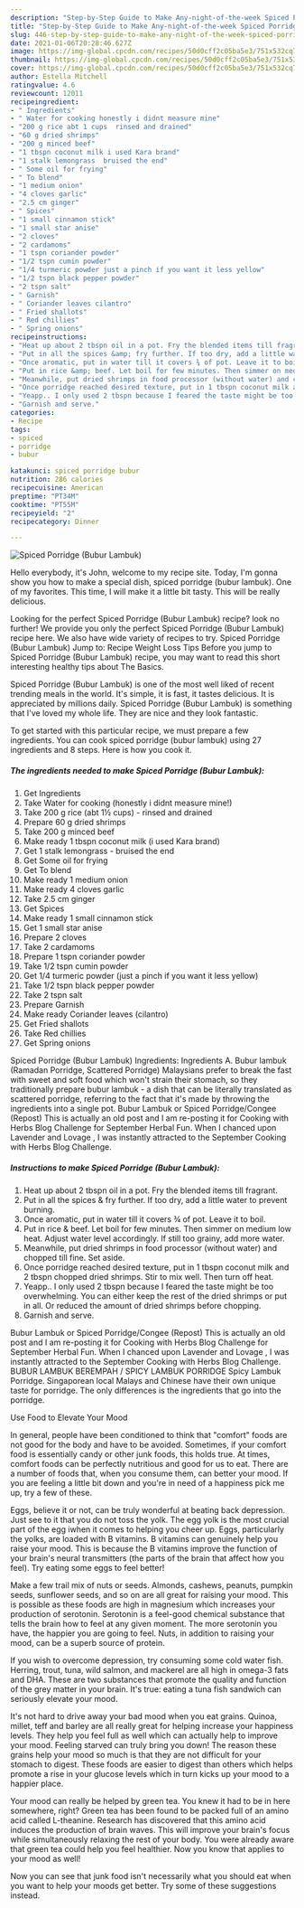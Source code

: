```yaml
---
description: "Step-by-Step Guide to Make Any-night-of-the-week Spiced Porridge (Bubur Lambuk)"
title: "Step-by-Step Guide to Make Any-night-of-the-week Spiced Porridge (Bubur Lambuk)"
slug: 446-step-by-step-guide-to-make-any-night-of-the-week-spiced-porridge-bubur-lambuk
date: 2021-01-06T20:28:46.627Z
image: https://img-global.cpcdn.com/recipes/50d0cff2c05ba5e3/751x532cq70/spiced-porridge-bubur-lambuk-recipe-main-photo.jpg
thumbnail: https://img-global.cpcdn.com/recipes/50d0cff2c05ba5e3/751x532cq70/spiced-porridge-bubur-lambuk-recipe-main-photo.jpg
cover: https://img-global.cpcdn.com/recipes/50d0cff2c05ba5e3/751x532cq70/spiced-porridge-bubur-lambuk-recipe-main-photo.jpg
author: Estella Mitchell
ratingvalue: 4.6
reviewcount: 12011
recipeingredient:
- " Ingredients"
- " Water for cooking honestly i didnt measure mine"
- "200 g rice abt 1 cups  rinsed and drained"
- "60 g dried shrimps"
- "200 g minced beef"
- "1 tbspn coconut milk i used Kara brand"
- "1 stalk lemongrass  bruised the end"
- " Some oil for frying"
- " To blend"
- "1 medium onion"
- "4 cloves garlic"
- "2.5 cm ginger"
- " Spices"
- "1 small cinnamon stick"
- "1 small star anise"
- "2 cloves"
- "2 cardamoms"
- "1 tspn coriander powder"
- "1/2 tspn cumin powder"
- "1/4 turmeric powder just a pinch if you want it less yellow"
- "1/2 tspn black pepper powder"
- "2 tspn salt"
- " Garnish"
- " Coriander leaves cilantro"
- " Fried shallots"
- " Red chillies"
- " Spring onions"
recipeinstructions:
- "Heat up about 2 tbspn oil in a pot. Fry the blended items till fragrant."
- "Put in all the spices &amp; fry further. If too dry, add a little water to prevent burning."
- "Once aromatic, put in water till it covers ¾ of pot. Leave it to boil."
- "Put in rice &amp; beef. Let boil for few minutes. Then simmer on medium low heat. Adjust water level accordingly. If still too grainy, add more water."
- "Meanwhile, put dried shrimps in food processor (without water) and chopped till fine. Set aside."
- "Once porridge reached desired texture, put in 1 tbspn coconut milk and 2 tbspn chopped dried shrimps. Stir to mix well. Then turn off heat."
- "Yeapp.. I only used 2 tbspn because I feared the taste might be too overwhelming. You can either keep the rest of the dried shrimps or put in all. Or reduced the amount of dried shrimps before chopping."
- "Garnish and serve."
categories:
- Recipe
tags:
- spiced
- porridge
- bubur

katakunci: spiced porridge bubur 
nutrition: 286 calories
recipecuisine: American
preptime: "PT34M"
cooktime: "PT55M"
recipeyield: "2"
recipecategory: Dinner

---
```



![Spiced Porridge (Bubur Lambuk)](https://img-global.cpcdn.com/recipes/50d0cff2c05ba5e3/751x532cq70/spiced-porridge-bubur-lambuk-recipe-main-photo.jpg)

Hello everybody, it's John, welcome to my recipe site. Today, I'm gonna show you how to make a special dish, spiced porridge (bubur lambuk). One of my favorites. This time, I will make it a little bit tasty. This will be really delicious.

Looking for the perfect Spiced Porridge (Bubur Lambuk) recipe? look no further! We provide you only the perfect Spiced Porridge (Bubur Lambuk) recipe here. We also have wide variety of recipes to try. Spiced Porridge (Bubur Lambuk) Jump to: Recipe Weight Loss Tips Before you jump to Spiced Porridge (Bubur Lambuk) recipe, you may want to read this short interesting healthy tips about The Basics.

Spiced Porridge (Bubur Lambuk) is one of the most well liked of recent trending meals in the world. It's simple, it is fast, it tastes delicious. It is appreciated by millions daily. Spiced Porridge (Bubur Lambuk) is something that I've loved my whole life. They are nice and they look fantastic.


To get started with this particular recipe, we must prepare a few ingredients. You can cook spiced porridge (bubur lambuk) using 27 ingredients and 8 steps. Here is how you cook it.

<!--inarticleads1-->

##### The ingredients needed to make Spiced Porridge (Bubur Lambuk):

1. Get  Ingredients
1. Take  Water for cooking (honestly i didnt measure mine!)
1. Take 200 g rice (abt 1½ cups) - rinsed and drained
1. Prepare 60 g dried shrimps
1. Take 200 g minced beef
1. Make ready 1 tbspn coconut milk (i used Kara brand)
1. Get 1 stalk lemongrass - bruised the end
1. Get  Some oil for frying
1. Get  To blend
1. Make ready 1 medium onion
1. Make ready 4 cloves garlic
1. Take 2.5 cm ginger
1. Get  Spices
1. Make ready 1 small cinnamon stick
1. Get 1 small star anise
1. Prepare 2 cloves
1. Take 2 cardamoms
1. Prepare 1 tspn coriander powder
1. Take 1/2 tspn cumin powder
1. Get 1/4 turmeric powder (just a pinch if you want it less yellow)
1. Take 1/2 tspn black pepper powder
1. Take 2 tspn salt
1. Prepare  Garnish
1. Make ready  Coriander leaves (cilantro)
1. Get  Fried shallots
1. Take  Red chillies
1. Get  Spring onions


Spiced Porridge (Bubur Lambuk) Ingredients: Ingredients A. Bubur lambuk (Ramadan Porridge, Scattered Porridge) Malaysians prefer to break the fast with sweet and soft food which won&#39;t strain their stomach, so they traditionally prepare bubur lambuk - a dish that can be literally translated as scattered porridge, referring to the fact that it&#39;s made by throwing the ingredients into a single pot. Bubur Lambuk or Spiced Porridge/Congee (Repost) This is actually an old post and I am re-posting it for Cooking with Herbs Blog Challenge for September Herbal Fun. When I chanced upon Lavender and Lovage , I was instantly attracted to the September Cooking with Herbs Blog Challenge. 

<!--inarticleads2-->

##### Instructions to make Spiced Porridge (Bubur Lambuk):

1. Heat up about 2 tbspn oil in a pot. Fry the blended items till fragrant.
1. Put in all the spices &amp; fry further. If too dry, add a little water to prevent burning.
1. Once aromatic, put in water till it covers ¾ of pot. Leave it to boil.
1. Put in rice &amp; beef. Let boil for few minutes. Then simmer on medium low heat. Adjust water level accordingly. If still too grainy, add more water.
1. Meanwhile, put dried shrimps in food processor (without water) and chopped till fine. Set aside.
1. Once porridge reached desired texture, put in 1 tbspn coconut milk and 2 tbspn chopped dried shrimps. Stir to mix well. Then turn off heat.
1. Yeapp.. I only used 2 tbspn because I feared the taste might be too overwhelming. You can either keep the rest of the dried shrimps or put in all. Or reduced the amount of dried shrimps before chopping.
1. Garnish and serve.


Bubur Lambuk or Spiced Porridge/Congee (Repost) This is actually an old post and I am re-posting it for Cooking with Herbs Blog Challenge for September Herbal Fun. When I chanced upon Lavender and Lovage , I was instantly attracted to the September Cooking with Herbs Blog Challenge. BUBUR LAMBUK BEREMPAH / SPICY LAMBUK PORRIDGE Spicy Lambuk Porridge. Singaporean local Malays and Chinese have their own unique taste for porridge. The only differences is the ingredients that go into the porridge. 

Use Food to Elevate Your Mood


In general, people have been conditioned to think that "comfort" foods are not good for the body and have to be avoided. Sometimes, if your comfort food is essentially candy or other junk foods, this holds true. At times, comfort foods can be perfectly nutritious and good for us to eat. There are a number of foods that, when you consume them, can better your mood. If you are feeling a little bit down and you're in need of a happiness pick me up, try a few of these.

Eggs, believe it or not, can be truly wonderful at beating back depression. Just see to it that you do not toss the yolk. The egg yolk is the most crucial part of the egg iwhen it comes to helping you cheer up. Eggs, particularly the yolks, are loaded with B vitamins. B vitamins can genuinely help you raise your mood. This is because the B vitamins improve the function of your brain's neural transmitters (the parts of the brain that affect how you feel). Try eating some eggs to feel better!

Make a few trail mix of nuts or seeds. Almonds, cashews, peanuts, pumpkin seeds, sunflower seeds, and so on are all great for raising your mood. This is possible as these foods are high in magnesium which increases your production of serotonin. Serotonin is a feel-good chemical substance that tells the brain how to feel at any given moment. The more serotonin you have, the happier you are going to feel. Nuts, in addition to raising your mood, can be a superb source of protein.

If you wish to overcome depression, try consuming some cold water fish. Herring, trout, tuna, wild salmon, and mackerel are all high in omega-3 fats and DHA. These are two substances that promote the quality and function of the grey matter in your brain. It's true: eating a tuna fish sandwich can seriously elevate your mood. 

It's not hard to drive away your bad mood when you eat grains. Quinoa, millet, teff and barley are all really great for helping increase your happiness levels. They help you feel full as well which can actually help to improve your mood. Feeling starved can truly bring you down! The reason these grains help your mood so much is that they are not difficult for your stomach to digest. These foods are easier to digest than others which helps promote a rise in your glucose levels which in turn kicks up your mood to a happier place.

Your mood can really be helped by green tea. You knew it had to be in here somewhere, right? Green tea has been found to be packed full of an amino acid called L-theanine. Research has discovered that this amino acid induces the production of brain waves. This will improve your brain's focus while simultaneously relaxing the rest of your body. You were already aware that green tea could help you feel healthier. Now you know that applies to your mood as well!

Now you can see that junk food isn't necessarily what you should eat when you want to help your moods get better. Try  some  of  these  suggestions  instead.

